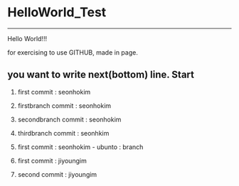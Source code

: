 # HelloWorld_Test

------

Hello World!!!

for exercising to use GITHUB, made in page.

you want to write next(bottom) line.
Start
------
1. first commit : seonhokim
2. firstbranch commit : seonhokim
3. secondbranch commit : seonhokim
4. thirdbranch commit : seonhkim

5. first commit : seonhokim - ubunto : branch

6. first commit : jiyoungim

7. second commit : jiyoungim
